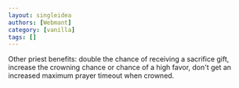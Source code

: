 ```yaml
---
layout: singleidea
authors: [Webmant]
category: [vanilla]
tags: []
---
```

Other priest benefits: double the chance of receiving a sacrifice gift, increase the crowning chance or chance of a high favor, don't get an increased maximum prayer timeout when crowned.
